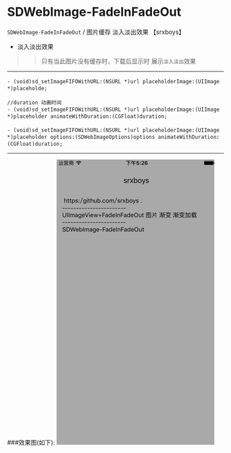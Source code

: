 # SDWebImage-FadeInFadeOut
`SDWebImage-FadeInFadeOut` / 图片缓存 淡入淡出效果 【srxboys】
    
* 淡入淡出效果
>> 只有当此图片没有缓存时，下载后显示时 展示`淡入淡出`效果

---

```objc
- (void)sd_setImageFIFOWithURL:(NSURL *)url placeholderImage:(UIImage *)placeholde;

//duration 动画时间
- (void)sd_setImageFIFOWithURL:(NSURL *)url placeholderImage:(UIImage *)placeholder animateWithDuration:(CGFloat)duration;

- (void)sd_setImageFIFOWithURL:(NSURL *)url placeholderImage:(UIImage *)placeholder options:(SDWebImageOptions)options animateWithDuration:(CGFloat)duration;
```
---
###效果图(如下):
![(FadeInFadeOut)](https://github.com/srxboys/SDWebImage-FadeInFadeOut/blob/master/Example/Example/UIImageView%2BFadeInFadeOut.gif)
